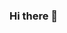 ### Hi there 👋

<!--
**suleun/suleun** is a ✨ _special_ ✨ repository because its `README.md` (this file) appears on your GitHub profile.
[![Anurag's GitHub stats](https://github-readme-stats.vercel.app/api?username=suleun)](https://github.com/suleun/github-readme-stats)

![Footer](https://capsule-render.vercel.app/api?type=waving&color=auto&height=200&section=footer)
